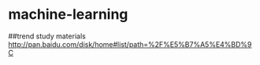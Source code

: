 # machine-learning

##trend study materials
http://pan.baidu.com/disk/home#list/path=%2F%E5%B7%A5%E4%BD%9C
